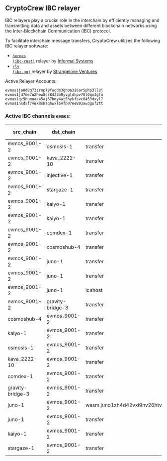 ## CryptoCrew IBC relayer
IBC relayers play a crucial role in the interchain by efficiently managing and transmitting data and assets between different blockchain networks using the Inter-Blockchain Communication (IBC) protocol.

To facilitate interchain message transfers, CryptoCrew utilizes the following IBC relayer software: 
- <a href="https://github.com/informalsystems/hermes"><code>hermes (ibc-rust)</code></a> relayer by [Informal Systems](https://github.com/informalsystems)
- <a href="https://github.com/cosmos/relayer"><code>rly (ibc-go)</code></a> relayer by [Strangelove Ventures](https://github.com/strangelove-ventures)

Active Relayer Accounts:
```
evmos1je8d8g73zrmp79fugdm3gn0a326ar5php3ll8j
evmos1jd7me7u2hew8cr8422m9yvgldhpv70l0qn3gfu
evmos1qz5humuak45aj67hmy4at5hykfsvc8453dxyl7
evmos1nsd5f7vek8skzqhwxl6vfp07ee893aw3guf2tt
```

### Active IBC channels `evmos`:
| src_chain | dst_chain | IBC port | IBC channel |
| --------------- | --------------- | ------------ | ------------------- |
| evmos_9001-2 | osmosis-1 | transfer | channel-0 |
| evmos_9001-2 | kava_2222-10 | transfer | channel-83 |
| evmos_9001-2 | injective-1 | transfer | channel-10 |
| evmos_9001-2 | stargaze-1 | transfer | channel-13 |
| evmos_9001-2 | kaiyo-1 | transfer | channel-17 |
| evmos_9001-2 | kaiyo-1 | transfer | channel-18 |
| evmos_9001-2 | comdex-1 | transfer | channel-26 |
| evmos_9001-2 | cosmoshub-4 | transfer | channel-3 |
| evmos_9001-2 | juno-1 | transfer | channel-41 |
| evmos_9001-2 | juno-1 | transfer | channel-5 |
| evmos_9001-2 | juno-1 | icahost | channel-66 |
| evmos_9001-2 | gravity-bridge-3 | transfer | channel-8 |
| cosmoshub-4 | evmos_9001-2 | transfer | channel-292 |
| kaiyo-1 | evmos_9001-2 | transfer | channel-23 |
| osmosis-1 | evmos_9001-2 | transfer | channel-204 |
| kava_2222-10 | evmos_9001-2 | transfer | channel-117 |
| comdex-1 | evmos_9001-2 | transfer | channel-35 |
| gravity-bridge-3 | evmos_9001-2 | transfer | channel-65 |
| juno-1 | evmos_9001-2 | wasm.juno1zh4d42vxl9nv26htvu28k86vmy0tfusngdlknk7z37mkylkke2lslqzv6m | channel-205 |
| juno-1 | evmos_9001-2 | transfer | channel-70 |
| kaiyo-1 | evmos_9001-2 | transfer | channel-22 |
| stargaze-1 | evmos_9001-2 | transfer | channel-46 |